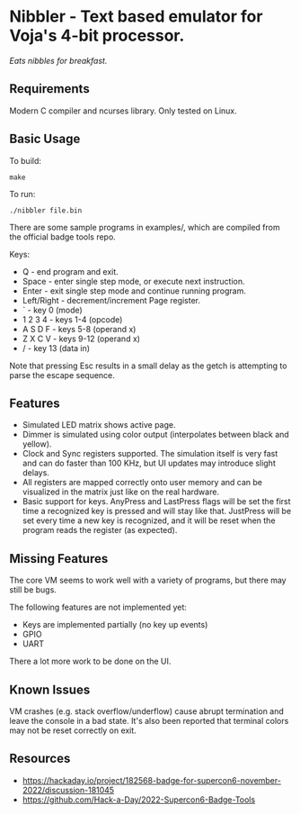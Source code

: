 # Nibbler - Text based emulator for Voja's 4-bit processor.

_Eats nibbles for breakfast._

## Requirements

Modern C compiler and ncurses library. Only tested on Linux.

## Basic Usage

To build:
```
make
```

To run:
```
./nibbler file.bin
```

There are some sample programs in examples/, which are compiled from the
official badge tools repo.

Keys:
  * Q - end program and exit.
  * Space - enter single step mode, or execute next instruction.
  * Enter - exit single step mode and continue running program.
  * Left/Right - decrement/increment Page register.
  * \` - key 0 (mode)
  * 1 2 3 4 - keys 1-4 (opcode)
  * A S D F - keys 5-8 (operand x)
  * Z X C V - keys 9-12 (operand x)
  * / - key 13 (data in)

Note that pressing Esc results in a small delay as the getch is attempting to
parse the escape sequence.

## Features

  * Simulated LED matrix shows active page.
  * Dimmer is simulated using color output (interpolates between black and
    yellow).
  * Clock and Sync registers supported. The simulation itself is very fast and
    can do faster than 100 KHz, but UI updates may introduce slight delays.
  * All registers are mapped correctly onto user memory and can be visualized
    in the matrix just like on the real hardware.
  * Basic support for keys. AnyPress and LastPress flags will be set the first
    time a recognized key is pressed and will stay like that. JustPress will be
    set every time a new key is recognized, and it will be reset when the
    program reads the register (as expected).

## Missing Features

The core VM seems to work well with a variety of programs, but there may still
be bugs.

The following features are not implemented yet:
  * Keys are implemented partially (no key up events)
  * GPIO
  * UART

There a lot more work to be done on the UI.

## Known Issues

VM crashes (e.g. stack overflow/underflow) cause abrupt termination and leave
the console in a bad state. It's also been reported that terminal colors may
not be reset correctly on exit.

## Resources

  * https://hackaday.io/project/182568-badge-for-supercon6-november-2022/discussion-181045
  * https://github.com/Hack-a-Day/2022-Supercon6-Badge-Tools

